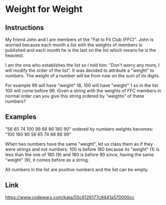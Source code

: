 # Weight for Weight

## Instructions

My friend John and I are members of the "Fat to Fit Club (FFC)". John is worried because each month a list with the weights of members is published and each month he is the last on the list which means he is the heaviest.

I am the one who establishes the list so I told him: "Don't worry any more, I will modify the order of the list". It was decided to attribute a "weight" to numbers. The weight of a number will be from now on the sum of its digits.

For example 99 will have "weight" 18, 100 will have "weight" 1 so in the list 100 will come before 99. Given a string with the weights of FFC members in normal order can you give this string ordered by "weights" of these numbers?

## Examples

"56 65 74 100 99 68 86 180 90" ordered by numbers weights becomes: "100 180 90 56 65 74 68 86 99"

When two numbers have the same "weight", let us class them as if they were strings and not numbers: 100 is before 180 because its "weight" (1) is less than the one of 180 (9) and 180 is before 90 since, having the same "weight" (9), it comes before as a string.

All numbers in the list are positive numbers and the list can be empty.

## Link

<https://www.codewars.com/kata/55c6126177c9441a570000cc>
